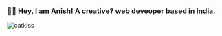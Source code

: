 ### 👋🏻 Hey, I am Anish! A creative? web deveoper based in India.
![catkiss](https://i.pinimg.com/564x/2e/a6/26/2ea626bddb8eb92abbc1351ebe6a732f.jpg)
